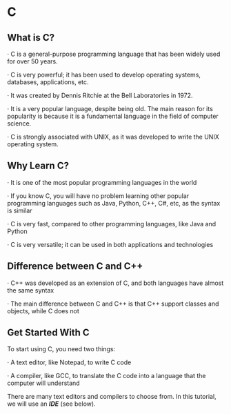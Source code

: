 <h1>C</h1>

<h2>What is C?</h2>

<p>&#183; C is a general-purpose programming language that has been widely used for over 50 years.

&#183; C is very powerful; it has been used to develop operating systems, databases, applications, etc.

&#183; It was created by Dennis Ritchie at the Bell Laboratories in 1972.

&#183; It is a very popular language, despite being old. The main reason for its popularity is because it is a fundamental language in the field of computer science.

&#183; C is strongly associated with UNIX, as it was developed to write the UNIX operating system.</p>

<h2>Why Learn C?</h2>

<p>&#183; It is one of the most popular programming languages in the world
  
&#183; If you know C, you will have no problem learning other popular programming languages such as Java, Python, C++, C#, etc, as the syntax is similar

&#183; C is very fast, compared to other programming languages, like Java and Python

&#183; C is very versatile; it can be used in both applications and technologies</p>

<h2>Difference between C and C++</h2>

<p>&#183; C++ was developed as an extension of C, and both languages have almost the same syntax
  
&#183; The main difference between C and C++ is that C++ support classes and objects, while C does not</p>

<h2>Get Started With C</h2>

<p>To start using C, you need two things:

  &#183; A text editor, like Notepad, to write C code

  &#183; A compiler, like GCC, to translate the C code into a language that the computer will understand

There are many text editors and compilers to choose from. In this tutorial, we will use an <b><i>IDE</b></i> (see below).</p>
